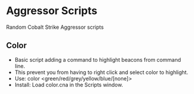 # Aggressor Scripts

Random Cobalt Strike Aggressor scripts

## Color

- Basic script adding a command to highlight beacons from command line.
- This prevent you from having to right click and select color to highlight.
- Use: color <green/red/grey/yellow/blue/[none]>
- Install: Load color.cna in the Scripts window.
